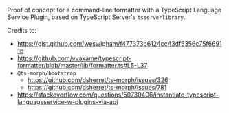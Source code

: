Proof of concept for a command-line formatter with a TypeScript Language Service Plugin, based on TypeScript Server's `tsserverlibrary`.

Credits to:

- https://gist.github.com/weswigham/f477373b6124cc43df5356c75f66911b
- https://github.com/vvakame/typescript-formatter/blob/master/lib/formatter.ts#L5-L37
- `@ts-morph/bootstrap`
  - https://github.com/dsherret/ts-morph/issues/326
  - https://github.com/dsherret/ts-morph/issues/781
- https://stackoverflow.com/questions/50730406/instantiate-typescript-languageservice-w-plugins-via-api
